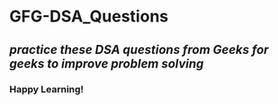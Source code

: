 # GFG-DSA_Questions
## ___practice these DSA questions from Geeks for geeks to improve problem solving___

### Happy Learning! 
